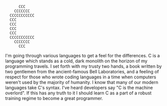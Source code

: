           CCC
        CCCCCCC
      CCCCCCCCCCC
      CCC
      CCC
      CCC
      CCC
      CCCCCCCCCCC
        CCCCCCC
          CCC



I'm going through various languages to get a feel for the differences.  C is a language which stands as a cold, dark monolith on the horizon of my programming travels.  I set forth with my trusty two hands, a book written by two gentlemen from the ancient-famous Bell Laboratories, and a feeling of respect for those who wrote coding languages in a time when computers weren't used by the majority of humanity.  I know that many of our modern languages take C's syntax.  I've heard developers say "C is the machine overlord".  If this has any truth to it I should learn C as a part of a robust training regime to become a great programmer.